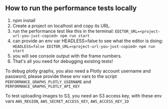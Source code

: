 ## How to run the performance tests locally

1. npm install
2. Create a project on localhost and copy its URL.
3. run the performance test like this in the terminal: `EDITOR_URL=<project-url-you-just-copied> npm run start`
4. can provide an env var HEADLESS=false to see what the editor is doing: `HEADLESS=false EDITOR_URL=<project-url-you-just-copied> npm run start`
5. you will see console output with the frame numbers.
6. That's all you need for debugging existing tests!

To debug plotly graphs, you also need a Plotly account username and password, please provide these env vars to the script `PERFORMANCE_GRAPHS_PLOTLY_USERNAME` and `PERFORMANCE_GRAPHS_PLOTLY_API_KEY`

To test uploading images to S3, you need an S3 access key, with these env vars `AWS_REGION`, `AWS_SECRET_ACCESS_KEY`, `AWS_ACCESS_KEY_ID`
